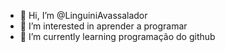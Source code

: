 - 👋 Hi, I’m @LinguiniAvassalador
- 👀 I’m interested in aprender a programar
- 🌱 I’m currently learning programação do github


<!---
LinguiniAvassalador/LinguiniAvassalador is a ✨ special ✨ repository because its `README.md` (this file) appears on your GitHub profile.
You can click the Preview link to take a look at your changes.
--->
